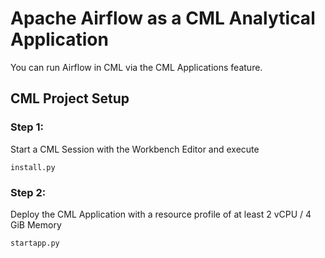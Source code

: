 # Apache Airflow as a CML Analytical Application

You can run Airflow in CML via the CML Applications feature.


## CML Project Setup


### Step 1:

Start a CML Session with the Workbench Editor and execute 

```
install.py
```


### Step 2:

Deploy the CML Application with a resource profile of at least 2 vCPU / 4 GiB Memory

```
startapp.py
```

